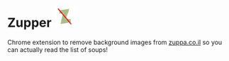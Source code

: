 # Zupper ![Zupper](src/icon-48.png)

Chrome extension to remove background images from [zuppa.co.il](zuppa.co.il) so you can actually read the list of soups!
